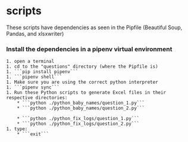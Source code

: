 # scripts

These scripts have dependencies as seen in the Pipfile (Beautiful Soup, Pandas, and xlsxwriter)


### Install the dependencies in a pipenv virtual environment
    1. open a terminal
    1. cd to the "questions" directory (where the Pipfile is)
    1. ```pip install pipenv```
    1. ```pipenv shell```
    1. Make sure you are using the correct python interpreter
    1. ```pipenv sync```
    1. Run these Python scripts to generate Excel files in their respective directories:
        * ```python ./python_baby_names/question_1.py```
        * ```python ./python_baby_names/question_2.py```

        * ```python ./python_fix_logs/question_1.py```
        * ```python ./python_fix_logs/question_2.py```
    1. type:
        * ```exit```

